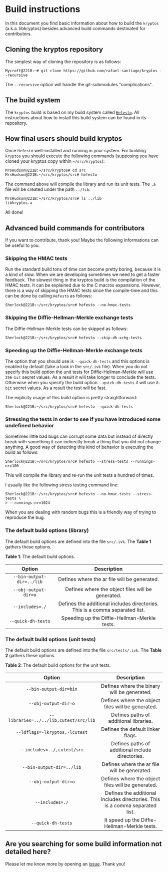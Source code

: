# Build instructions

In this document you find basic information about how to build the ``kryptos`` (a.k.a. libkryptos) besides advanced
build commands destinated for contributors.

## Cloning the kryptos repository

The simplest way of cloning the repository is as follows:

```
Mycroft@221B:~# git clone https://github.com/rafael-santiago/kryptos --recursive
```

The ``--recursive`` option will handle the git-submodules "complications".

## The build system

The ``kryptos`` build is based on my build system called [``Hefesto``](https://github.com/rafael-santiago/hefesto).
All instructions about how to install this build system can be found in its repository.

## How final users should build kryptos

Once ``Hefesto`` well-installed and running in your system. For building ``kryptos`` you should execute the following
commands (supposing you have cloned your kryptos copy within ``~/src/kryptos``):

```
MrsHudson@221B:~/src/kryptos# cd src
MrsHudson@221B:~/src/kryptos/src# hefesto
```

The command above will compile the library and run its unit tests. The ``.a`` file will be created under the path
``../lib``:

```
MrsHudson@221B:~/src/kryptos/src# ls ../lib
libkryptos.a
```

All done!

## Advanced build commands for contributors

If you want to contribute, thank you! Maybe the following informations can be useful to you.

### Skipping the HMAC tests

Run the standard build tons of time can become pretty boring, because it is a kind of slow. When we are developing
sometimes we need to get a faster feedback. The slowest thing in the kryptos build is the compilation of the HMAC tests.
It can be explained due to the C macros expansions. However, there is a way of skipping the HMAC tests since the
compile-time and this can be done by calling ``Hefesto`` as follows:

```
Sherlock@221B:~/src/kryptos/src# hefesto --no-hmac-tests
```

### Skipping the Diffie-Hellman-Merkle exchange tests

The Diffie-Hellman-Merkle tests can be skipped as follows:

```
Sherlock@221B:~/src/kryptos/src# hefesto --skip-dh-xchg-tests
```

### Speeding up the Diffie-Hellman-Merkle exchange tests

The option that you should use is ``--quick-dh-tests`` and this options is enabled by default (take a look in the
``src/.ivk`` file). When you do not specify this build option the unit tests for Diffie-Hellman-Merkle will use ``256-bit``
secret values. As a result it will take longer to conclude the tests. Otherwise when you specify the build option
``--quick-dh-tests`` it will use ``8-bit`` secret values. As a result the test will be fast.

The explicity usage of this build option is pretty straightforward:

```
Sherlock@221B:~/src/kryptos/src# hefesto --quick-dh-tests
```

### Stressing the tests in order to see if you have introduced some undefined behavior

Sometimes little bad bugs can corrupt some data but instead of directly break with something it can indirectly
break a thing that you did not change anything. A good way of detecting this kind of behavior is executing
the build as follows:

```
Sherlock@221B:~/src/kryptos/src# hefesto --stress-tests --runnings-nr=100
```

This will compile the library and re-run the unit tests a hundred of times.

I usually like the following stress testing command line:

```
Sherlock@221B:~/src/kryptos/src# hefesto --no-hmac-tests --stress-tests \
> --runnings-nr=1024
```

When you are dealing with random bugs this is a friendly way of trying to reproduce the bug.

### The default build options (library)

The default build options are defined into the file ``src/.ivk``. The **Table 1** gathers these options.

**Table 1**: The default build options.

|          **Option**         |                    **Description**                                             |
|:---------------------------:|:------------------------------------------------------------------------------:|
| ``--bin-output-dir=../lib`` |   Defines where the ar file will be generated.                                 |
| ``--obj-output-dir=o``      |   Defines where the object files will be generated.                            |
| ``--includes=./``           |   Defines the additional includes directories. This is a comma separated list. |
| ``--quick-dh-tests``        |   Speeding up the Diffie-Hellman-Merkle tests.                                 |


### The default build options (unit tests)

The default build options are defined into the file ``src/tests/.ivk``. The **Table 2** gathers these options.

**Table 2**: The default build options for the unit tests.

|             **Option**                   |               **Description**                                                |
|:----------------------------------------:|:----------------------------------------------------------------------------:|
| ``--bin-output-dir=bin``                 | Defines where the binary will be generated.                                  |
| ``--obj-output-dir=o``                   | Defines where the object files will be generated.                            |
| ``--libraries=../../lib,cutest/src/lib`` | Defines paths of additional libraries.                                       |
| ``--ldflags=-lkryptos,-lcutest``         | Defines the default linker flags.                                            |
| ``--includes=../,cutest/src``            | Defines paths of additional include directories.                             |
| ``--bin-output-dir=../lib``              | Defines where the ar file will be generated.                                 |
| ``--obj-output-dir=o``                   | Defines where the object files will be generated.                            |
| ``--includes=./``                        | Defines the additional includes directories. This is a comma separated list. |
| ``--quick-dh-tests``                     | It speed up the Diffie-Hellman-Merkle tests.                                 |

## Are you searching for some build information not detailed here?

Please let me know more by opening an [issue](https://github.com/rafael-santiago/kryptos/issues). Thank you!

